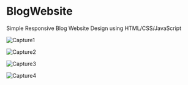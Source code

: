 # BlogWebsite
Simple Responsive Blog Website Design using HTML/CSS/JavaScript

![Capture1](https://github.com/Mollivex/BlogWebsite/assets/108339772/9e1edfbb-e782-4fa1-9150-36323e0f7125)

![Capture2](https://github.com/Mollivex/BlogWebsite/assets/108339772/07da4fa2-94e9-41c0-8461-b79cee989f68)

![Capture3](https://github.com/Mollivex/BlogWebsite/assets/108339772/cf4938ec-89f2-4404-8445-322993fe19a8)

![Capture4](https://github.com/Mollivex/BlogWebsite/assets/108339772/a184c9ed-a1c8-4227-a92e-d3d615dc1f4b)

